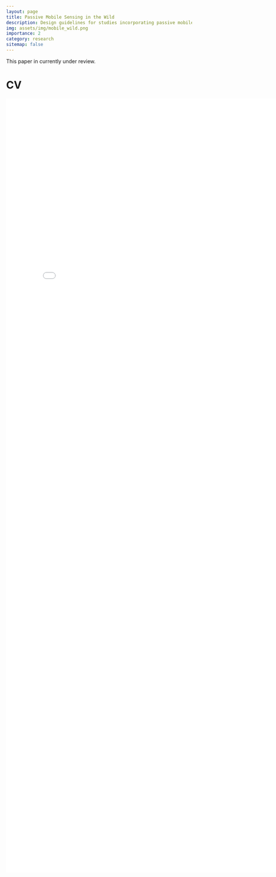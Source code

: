 ```yaml
---
layout: page
title: Passive Mobile Sensing in the Wild
description: Design guidelines for studies incorporating passive mobile sensing in the wild.
img: assets/img/mobile_wild.png
importance: 2
category: research
sitemap: false
---
```


This paper in currently under review.


<h1 class="post-title">CV<a href="/assets/pdf/mobilesensing.pdf" target="_blank" rel="noopener noreferrer" class="float-right"><i class="fas fa-file-pdf"></i></a></h1>

<embed src="/assets/pdf/mobilesensing.pdf" width="800px" height="2100px" />